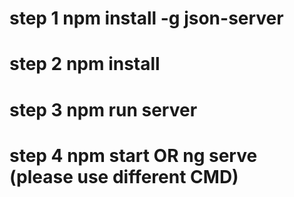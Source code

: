 # step 1 npm install -g json-server
# step 2 npm install
# step 3 npm run server
# step 4 npm start OR ng serve (please use different CMD)
